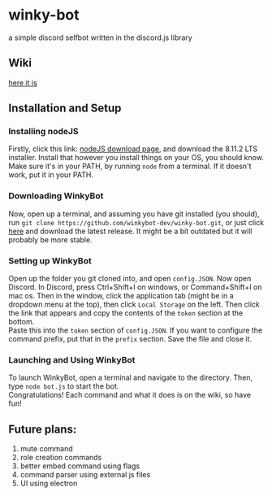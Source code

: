 # winky-bot
a simple discord selfbot written in the discord.js library

## Wiki
[here it is](https://www.github.com/winkybot-dev/winky-bot/wiki)

## Installation and Setup

### Installing nodeJS
Firstly, click this link: [nodeJS download page](https://nodejs.org/en/), and download the 8.11.2 LTS installer. Install that however you install things on your OS, you should know. Make sure it's in your PATH, by running `node` from a terminal. If it doesn't work, put it in your PATH.

### Downloading WinkyBot
Now, open up a terminal, and assuming you have git installed (you should), run `git clone https://github.com/winkybot-dev/winky-bot.git`, or just click [here](https://winkybot-dev.github.io/winky-bot/) and download the latest release. It might be a bit outdated but it will probably be more stable.

### Setting up WinkyBot
Open up the folder you git cloned into, and open `config.JSON`. Now open Discord. In Discord, press Ctrl+Shift+I on windows, or Command+Shift+I on mac os. Then in the window, click the application tab (might be in a dropdown menu at the top), then click `Local Storage` on the left. Then click the link that appears and copy the contents of the `token` section at the bottom.  
Paste this into the `token` section of `config.JSON`. If you want to configure the command prefix, put that in the `prefix` section. Save the file and close it.

### Launching and Using WinkyBot
To launch WinkyBot, open a terminal and navigate to the directory. Then, type `node bot.js` to start the bot.  
Congratulations! Each command and what it does is on the wiki, so have fun!


## Future plans:
1. mute command
2. role creation commands
3. better embed command using flags
4. command parser using external js files
5. UI using electron
